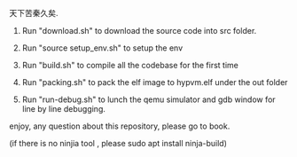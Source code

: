 天下苦秦久矣.

1. Run "download.sh" to download the source code into src folder.

2. Run "source setup_env.sh" to setup the env

3. Run "build.sh" to compile all the codebase for the first time

4. Run "packing.sh" to pack the elf image to hypvm.elf under the out folder

5. Run "run-debug.sh" to lunch the qemu simulator and gdb window for line by line debugging.

enjoy, any question about this repository, please go to book.


(if there is no ninjia tool , please sudo apt install ninja-build)

